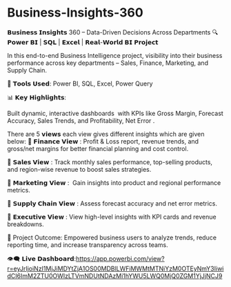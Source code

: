# Business-Insights-360

𝗕𝘂𝘀𝗶𝗻𝗲𝘀𝘀 𝗜𝗻𝘀𝗶𝗴𝗵𝘁𝘀 360 – Data-Driven Decisions Across Departments
🔍 𝗣𝗼𝘄𝗲𝗿 𝗕𝗜 | 𝗦𝗤𝗟 | 𝗘𝘅𝗰𝗲𝗹 | 𝗥𝗲𝗮𝗹-𝗪𝗼𝗿𝗹𝗱 𝗕𝗜 𝗣𝗿𝗼𝗷𝗲𝗰𝘁

In this end-to-end Business Intelligence project, visibility into their business performance across key departments – Sales, Finance, Marketing, and Supply Chain.

🔧 𝗧𝗼𝗼𝗹𝘀 𝗨𝘀𝗲𝗱:
Power BI, SQL, Excel, Power Query

📊 𝗞𝗲𝘆 𝗛𝗶𝗴𝗵𝗹𝗶𝗴𝗵𝘁𝘀:

Built dynamic, interactive dashboards  with KPIs like Gross Margin, Forecast Accuracy, Sales Trends, and Profitability, Net Error .

There are 5 𝘃𝗶𝗲𝘄𝘀 each view gives different insights which are given below:
🔹 𝗙𝗶𝗻𝗮𝗻𝗰𝗲 𝗩𝗶𝗲𝘄 :
Profit & Loss report, revenue trends, and gross/net margins for better financial planning and cost control.

🔹 𝗦𝗮𝗹𝗲𝘀 𝗩𝗶𝗲𝘄 :
Track monthly sales performance, top-selling products, and region-wise revenue to boost sales strategies.

🔹 𝗠𝗮𝗿𝗸𝗲𝘁𝗶𝗻𝗴 𝗩𝗶𝗲𝘄 :
 Gain insights into product and regional performance metrics.

🔹 𝗦𝘂𝗽𝗽𝗹𝘆 𝗖𝗵𝗮𝗶𝗻 𝗩𝗶𝗲𝘄 :
Assess forecast accuracy and net error metrics.

🔹 𝗘𝘅𝗲𝗰𝘂𝘁𝗶𝘃𝗲 𝗩𝗶𝗲𝘄 :
View high-level insights with KPI cards and revenue breakdowns.

📌 Project Outcome:
Empowered business users to analyze trends, reduce reporting time, and increase transparency across teams.

👁️‍🗨️ 𝗟𝗶𝘃𝗲 𝗗𝗮𝘀𝗵𝗯𝗼𝗮𝗿𝗱:https://app.powerbi.com/view?r=eyJrIjoiNzI1MjJiMDYtZjA1OS00MDBlLWFiMWMtMTNiYzM0OTEyNmY3IiwidCI6ImM2ZTU0OWIzLTVmNDUtNDAzMi1hYWU5LWQ0MjQ0ZGM1YjJjNCJ9



